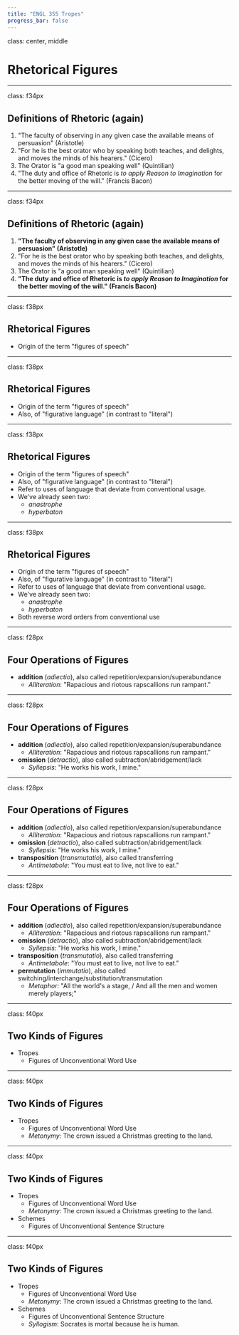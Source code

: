 ```yaml
---
title: "ENGL 355 Tropes"
progress_bar: false
---
```

class: center, middle

# Rhetorical Figures
---
class: f34px
## Definitions of Rhetoric (again)

1. "The faculty of observing in any given case the available means of persuasion" (Aristotle)
1. "For he is the best orator who by speaking both teaches, and delights, and moves the minds of his hearers." (Cicero)
1. The Orator is "a good man speaking well" (Quintilian)
1. "The duty and office of Rhetoric is *to apply Reason to Imagination* for the better moving of the will." (Francis Bacon)
---
class: f34px
## Definitions of Rhetoric (again)

1. **"The faculty of observing in any given case the available means of persuasion" (Aristotle)**
1. "For he is the best orator who by speaking both teaches, and delights, and moves the minds of his hearers." (Cicero)
1. The Orator is "a good man speaking well" (Quintilian)
1. **"The duty and office of Rhetoric is *to apply Reason to Imagination* for the better moving of the will." (Francis Bacon)**
---
class: f38px
## Rhetorical Figures

* Origin of the term "figures of speech"
---
class: f38px
## Rhetorical Figures

* Origin of the term "figures of speech"
* Also, of "figurative language" (in contrast to "literal")
---
class: f38px
## Rhetorical Figures

* Origin of the term "figures of speech"
* Also, of "figurative language" (in contrast to "literal")
* Refer to uses of language that deviate from conventional usage.
* We've already seen two:
	* *anastrophe*
	* *hyperbaton*
---
class: f38px
## Rhetorical Figures

* Origin of the term "figures of speech"
* Also, of "figurative language" (in contrast to "literal")
* Refer to uses of language that deviate from conventional usage.
* We've already seen two:
	* *anastrophe*
	* *hyperbaton*
* Both reverse word orders from conventional use
---
class: f28px
## Four Operations of Figures

* **addition** (*adiectio*), also called repetition/expansion/superabundance
	* *Alliteration*: "Rapacious and riotous rapscallions run rampant."
---
class: f28px
## Four Operations of Figures

* **addition** (*adiectio*), also called repetition/expansion/superabundance
	* *Alliteration*: "Rapacious and riotous rapscallions run rampant."
* **omission** (*detractio*), also called subtraction/abridgement/lack
	* *Syllepsis*: "He works his work, I mine."
---
class: f28px
## Four Operations of Figures

* **addition** (*adiectio*), also called repetition/expansion/superabundance
	* *Alliteration*: "Rapacious and riotous rapscallions run rampant."
* **omission** (*detractio*), also called subtraction/abridgement/lack
	* *Syllepsis*: "He works his work, I mine."
* **transposition** (*transmutatio*), also called transferring
	* *Antimetabole*: "You must eat to live, not live to eat."
---
class: f28px
## Four Operations of Figures

* **addition** (*adiectio*), also called repetition/expansion/superabundance
	* *Alliteration*: "Rapacious and riotous rapscallions run rampant."
* **omission** (*detractio*), also called subtraction/abridgement/lack
	* *Syllepsis*: "He works his work, I mine."
* **transposition** (*transmutatio*), also called transferring
	* *Antimetabole*: "You must eat to live, not live to eat."
* **permutation** (*immutatio*), also called switching/interchange/substitution/transmutation
	* *Metaphor*: "All the world's a stage, / And all the men and women merely players;"
---
class: f40px
## Two Kinds of Figures

* Tropes
	* Figures of Unconventional Word Use
---
class: f40px
## Two Kinds of Figures

* Tropes
	* Figures of Unconventional Word Use
	* *Metonymy*: The crown issued a Christmas greeting to the land.
---
class: f40px
## Two Kinds of Figures

* Tropes
	* Figures of Unconventional Word Use
	* *Metonymy*: The crown issued a Christmas greeting to the land.
* Schemes
	* Figures of Unconventional Sentence Structure 
---
class: f40px
## Two Kinds of Figures

* Tropes
	* Figures of Unconventional Word Use
	* *Metonymy*: The crown issued a Christmas greeting to the land.
* Schemes
	* Figures of Unconventional Sentence Structure 
	* *Syllogism*: Socrates is mortal because he is human.
